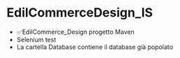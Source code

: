 # EdilCommerceDesign_IS
<ul>
<li>✅EdilCommerce_Design progetto Maven</li>
<li>Selenium test</li>
<li>La cartella Database contiene il database già popolato</li>
</ul>
